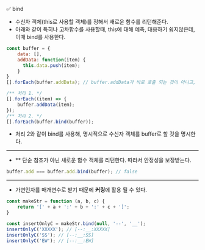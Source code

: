 ✅ bind
* 수신자 객체(this로 사용할 객체)를 정해서 새로운 함수를 리턴해준다.
* 아래와 같이 특히나 고차함수를 사용할때, this에 대해 예측, 대응하기 쉽지않은데, 이때 bind를 사용한다.
```javascript
const buffer = {
    data: [],
    addData: function(item) {
      this.data.push(item);
    }
}
[].forEach(buffer.addData); // buffer.addData가 바로 호출 되는 것이 아니고, 전역객체에서 호출시킨다.

/** 처리 1. */
[].forEach((item) => {
    buffer.addData(item);
});
/** 처리 2. */
[].forEach(buffer.bind(buffer));
```
* 처리 2와 같이 bind를 사용해, 명시적으로 수신자 객체를 buffer로 할 것을 명시한다.
<hr />

* ** 단순 참조가 아닌 새로운 함수 객체를 리턴한다. 따라서 안정성을 보장받는다.
```javascript
buffer.add === buffer.add.bind(buffer); // false
```
<hr />

* 가변인자를 매개변수로 받기 때문에 <b>커링</b>에 활용 될 수 있다.
```javascript
const makeStr = function (a, b, c) {
    return '[' + a + ':' + b + ':' + c + ']';
}

const insertOnlyC = makeStr.bind(null, '--', '__');
insertOnlyC('XXXXX'); // [--:__:XXXXX]
insertOnlyC('SS'); // [--:__:SS]
insertOnlyC('EW'); // [--:__:EW]
```
